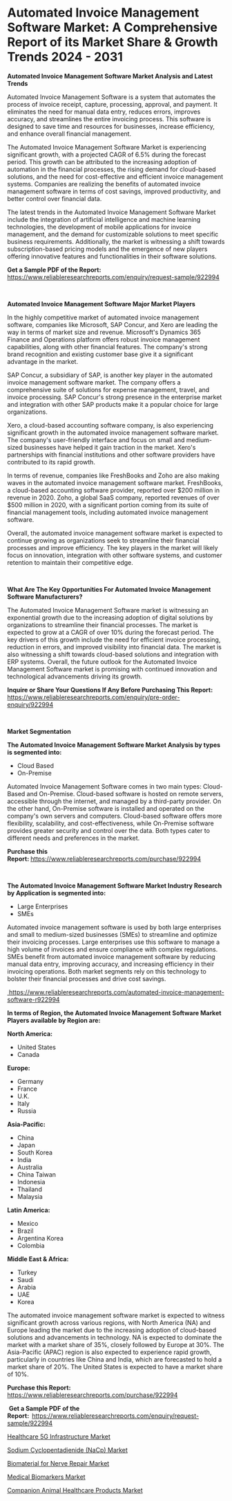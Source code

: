 <p><h1>Automated Invoice Management Software Market: A Comprehensive Report of its Market Share & Growth Trends 2024 - 2031</h1></p><p><strong>Automated Invoice Management Software Market Analysis and Latest Trends</strong></p>
<p><p>Automated Invoice Management Software is a system that automates the process of invoice receipt, capture, processing, approval, and payment. It eliminates the need for manual data entry, reduces errors, improves accuracy, and streamlines the entire invoicing process. This software is designed to save time and resources for businesses, increase efficiency, and enhance overall financial management.</p><p>The Automated Invoice Management Software Market is experiencing significant growth, with a projected CAGR of 6.5% during the forecast period. This growth can be attributed to the increasing adoption of automation in the financial processes, the rising demand for cloud-based solutions, and the need for cost-effective and efficient invoice management systems. Companies are realizing the benefits of automated invoice management software in terms of cost savings, improved productivity, and better control over financial data.</p><p>The latest trends in the Automated Invoice Management Software Market include the integration of artificial intelligence and machine learning technologies, the development of mobile applications for invoice management, and the demand for customizable solutions to meet specific business requirements. Additionally, the market is witnessing a shift towards subscription-based pricing models and the emergence of new players offering innovative features and functionalities in their software solutions.</p></p>
<p><strong>Get a Sample PDF of the Report:&nbsp;</strong> <a href="https://www.reliableresearchreports.com/enquiry/request-sample/922994">https://www.reliableresearchreports.com/enquiry/request-sample/922994</a></p>
<p>&nbsp;</p>
<p><strong>Automated Invoice Management Software Major Market Players</strong></p>
<p><p>In the highly competitive market of automated invoice management software, companies like Microsoft, SAP Concur, and Xero are leading the way in terms of market size and revenue. Microsoft's Dynamics 365 Finance and Operations platform offers robust invoice management capabilities, along with other financial features. The company's strong brand recognition and existing customer base give it a significant advantage in the market.</p><p>SAP Concur, a subsidiary of SAP, is another key player in the automated invoice management software market. The company offers a comprehensive suite of solutions for expense management, travel, and invoice processing. SAP Concur's strong presence in the enterprise market and integration with other SAP products make it a popular choice for large organizations.</p><p>Xero, a cloud-based accounting software company, is also experiencing significant growth in the automated invoice management software market. The company's user-friendly interface and focus on small and medium-sized businesses have helped it gain traction in the market. Xero's partnerships with financial institutions and other software providers have contributed to its rapid growth.</p><p>In terms of revenue, companies like FreshBooks and Zoho are also making waves in the automated invoice management software market. FreshBooks, a cloud-based accounting software provider, reported over $200 million in revenue in 2020. Zoho, a global SaaS company, reported revenues of over $500 million in 2020, with a significant portion coming from its suite of financial management tools, including automated invoice management software.</p><p>Overall, the automated invoice management software market is expected to continue growing as organizations seek to streamline their financial processes and improve efficiency. The key players in the market will likely focus on innovation, integration with other software systems, and customer retention to maintain their competitive edge.</p></p>
<p>&nbsp;</p>
<p><strong>What Are The Key Opportunities For Automated Invoice Management Software Manufacturers?</strong></p>
<p><p>The Automated Invoice Management Software market is witnessing an exponential growth due to the increasing adoption of digital solutions by organizations to streamline their financial processes. The market is expected to grow at a CAGR of over 10% during the forecast period. The key drivers of this growth include the need for efficient invoice processing, reduction in errors, and improved visibility into financial data. The market is also witnessing a shift towards cloud-based solutions and integration with ERP systems. Overall, the future outlook for the Automated Invoice Management Software market is promising with continued innovation and technological advancements driving its growth.</p></p>
<p><strong>Inquire or Share Your Questions If Any Before Purchasing This Report:</strong> <a href="https://www.reliableresearchreports.com/enquiry/pre-order-enquiry/922994">https://www.reliableresearchreports.com/enquiry/pre-order-enquiry/922994</a></p>
<p>&nbsp;</p>
<p><strong>Market Segmentation</strong></p>
<p><strong>The Automated Invoice Management Software Market Analysis by types is segmented into:</strong></p>
<p><ul><li>Cloud Based</li><li>On-Premise</li></ul></p>
<p><p>Automated Invoice Management Software comes in two main types: Cloud-Based and On-Premise. Cloud-based software is hosted on remote servers, accessible through the internet, and managed by a third-party provider. On the other hand, On-Premise software is installed and operated on the company's own servers and computers. Cloud-based software offers more flexibility, scalability, and cost-effectiveness, while On-Premise software provides greater security and control over the data. Both types cater to different needs and preferences in the market.</p></p>
<p><strong>Purchase this Report:&nbsp;</strong><a href="https://www.reliableresearchreports.com/purchase/922994">https://www.reliableresearchreports.com/purchase/922994</a></p>
<p>&nbsp;</p>
<p><strong>The Automated Invoice Management Software Market Industry Research by Application is segmented into:</strong></p>
<p><ul><li>Large Enterprises</li><li>SMEs</li></ul></p>
<p><p>Automated invoice management software is used by both large enterprises and small to medium-sized businesses (SMEs) to streamline and optimize their invoicing processes. Large enterprises use this software to manage a high volume of invoices and ensure compliance with complex regulations. SMEs benefit from automated invoice management software by reducing manual data entry, improving accuracy, and increasing efficiency in their invoicing operations. Both market segments rely on this technology to bolster their financial processes and drive cost savings.</p></p>
<p><a href="https://www.reliableresearchreports.com/automated-invoice-management-software-r922994">&nbsp;https://www.reliableresearchreports.com/automated-invoice-management-software-r922994</a></p>
<p><strong>In terms of Region, the Automated Invoice Management Software Market Players available by Region are:</strong></p>
<p>
    <p> <strong> North America: </strong>
        <ul>
            <li>United States</li>
            <li>Canada</li>
        </ul>
        </p> 
    <p> <strong> Europe: </strong>
        <ul>
            <li>Germany</li>
            <li>France</li>
            <li>U.K.</li>
            <li>Italy</li>
            <li>Russia</li>
        </ul>
        </p> 
    <p> <strong> Asia-Pacific: </strong>
        <ul>
            <li>China</li>
            <li>Japan</li>
            <li>South Korea</li>
            <li>India</li>
            <li>Australia</li>
            <li>China Taiwan</li>
            <li>Indonesia</li>
            <li>Thailand</li>
            <li>Malaysia</li>
        </ul>
        </p> 
    <p> <strong> Latin America: </strong>
        <ul>
            <li>Mexico</li>
            <li>Brazil</li>
            <li>Argentina Korea</li>
            <li>Colombia</li>
        </ul>
        </p> 
    <p> <strong> Middle East & Africa: </strong>
        <ul>
            <li>Turkey</li>
            <li>Saudi</li>
            <li>Arabia</li>
            <li>UAE</li>
            <li>Korea</li>
        </ul>
    </p>
    </p>
<p><p>The automated invoice management software market is expected to witness significant growth across various regions, with North America (NA) and Europe leading the market due to the increasing adoption of cloud-based solutions and advancements in technology. NA is expected to dominate the market with a market share of 35%, closely followed by Europe at 30%. The Asia-Pacific (APAC) region is also expected to experience rapid growth, particularly in countries like China and India, which are forecasted to hold a market share of 20%. The United States is expected to have a market share of 10%.</p></p>
<p><strong>Purchase this Report: </strong><a href="https://www.reliableresearchreports.com/purchase/922994">https://www.reliableresearchreports.com/purchase/922994</a></p>
<p>&nbsp;<strong>Get a Sample PDF of the Report:&nbsp;&nbsp;</strong><a href="https://www.reliableresearchreports.com/enquiry/request-sample/922994">https://www.reliableresearchreports.com/enquiry/request-sample/922994</a></p>
<p><strong></strong></p>
<p><p><a href="https://github.com/trameciabutler45/Market-Research-Report-List-1/blob/main/healthcare-5g-infrastructure-market.md">Healthcare 5G Infrastructure Market</a></p><p><a href="https://www.linkedin.com/pulse/sodium-cyclopentadienide-nacp-market-analysis-report-global-7zatf?trackingId=jnw2hY1oT4iskP9ckJxGdA%3D%3D">Sodium Cyclopentadienide (NaCp) Market</a></p><p><a href="https://github.com/JordyBecker/Market-Research-Report-List-1/blob/main/biomaterial-for-nerve-repair-market.md">Biomaterial for Nerve Repair Market</a></p><p><a href="https://github.com/sydneyHley85/Market-Research-Report-List-1/blob/main/medical-biomarkers-market.md">Medical Biomarkers Market</a></p><p><a href="https://github.com/jadenRaynor/Market-Research-Report-List-1/blob/main/companion-animal-healthcare-products-market.md">Companion Animal Healthcare Products Market</a></p></p>